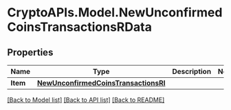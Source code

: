 # CryptoAPIs.Model.NewUnconfirmedCoinsTransactionsRData

## Properties

Name | Type | Description | Notes
------------ | ------------- | ------------- | -------------
**Item** | [**NewUnconfirmedCoinsTransactionsRI**](NewUnconfirmedCoinsTransactionsRI.md) |  | 

[[Back to Model list]](../README.md#documentation-for-models) [[Back to API list]](../README.md#documentation-for-api-endpoints) [[Back to README]](../README.md)

